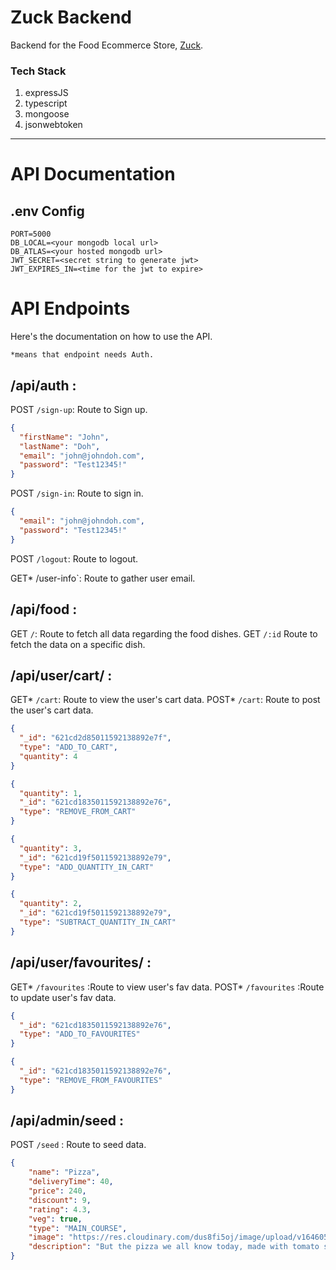 # Zuck Backend

Backend for the Food Ecommerce Store, [Zuck](https://zuck-food.vercel.app/).

### Tech Stack

1. expressJS
1. typescript
1. mongoose
1. jsonwebtoken

---

# API Documentation

## .env Config

```
PORT=5000
DB_LOCAL=<your mongodb local url>
DB_ATLAS=<your hosted mongodb url>
JWT_SECRET=<secret string to generate jwt>
JWT_EXPIRES_IN=<time for the jwt to expire>
```

# API Endpoints

Here's the documentation on how to use the API.

`*means that endpoint needs Auth.`

## /api/auth :

POST `/sign-up`: Route to Sign up.

```json
{
  "firstName": "John",
  "lastName": "Doh",
  "email": "john@johndoh.com",
  "password": "Test12345!"
}
```

POST `/sign-in`: Route to sign in.

```json
{
  "email": "john@johndoh.com",
  "password": "Test12345!"
}
```

POST `/logout`: Route to logout.

GET\* /user-info`: Route to gather user email.

## /api/food :

GET `/`: Route to fetch all data regarding the food dishes.
GET `/:id` Route to fetch the data on a specific dish.

## /api/user/cart/ :

GET* `/cart`: Route to view the user's cart data.
POST* `/cart`: Route to post the user's cart data.

```json
{
  "_id": "621cd2d85011592138892e7f",
  "type": "ADD_TO_CART",
  "quantity": 4
}
```

```json
{
  "quantity": 1,
  "_id": "621cd1835011592138892e76",
  "type": "REMOVE_FROM_CART"
}
```

```json
{
  "quantity": 3,
  "_id": "621cd19f5011592138892e79",
  "type": "ADD_QUANTITY_IN_CART"
}
```

```json
{
  "quantity": 2,
  "_id": "621cd19f5011592138892e79",
  "type": "SUBTRACT_QUANTITY_IN_CART"
}
```

## /api/user/favourites/ :

GET* `/favourites` :Route to view user's fav data.
POST* `/favourites` :Route to update user's fav data.

```json
{
  "_id": "621cd1835011592138892e76",
  "type": "ADD_TO_FAVOURITES"
}
```

```json
{
  "_id": "621cd1835011592138892e76",
  "type": "REMOVE_FROM_FAVOURITES"
}
```

## /api/admin/seed :

POST `/seed` : Route to seed data.

```JSON
{
	"name": "Pizza",
	"deliveryTime": 40,
	"price": 240,
	"discount": 9,
	"rating": 4.3,
	"veg": true,
	"type": "MAIN_COURSE",
	"image": "https://res.cloudinary.com/dus8fi5oj/image/upload/v1646053243/zuck-food/pizza_kqy2tq.jpg",
	"description": "But the pizza we all know today, made with tomato sauce, cheese, and numerous toppings, originated in Italy. It became popular in Naples in the 18th century as a cheap, nourishing food that was consumed mainly by peasants. The modern pizza as we know it today evolved from early Neapolitan flatbreads topped with lard, salt, and garlic."
}

```
